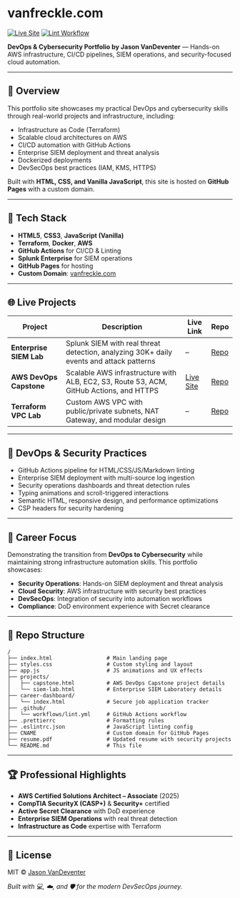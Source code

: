 # vanfreckle.com

[![Live Site](https://img.shields.io/website?url=https%3A%2F%2Fvanfreckle.com)](https://vanfreckle.com)
[![Lint Workflow](https://github.com/jasonvandeventer/jasonvandeventer.github.io/actions/workflows/lint.yml/badge.svg)](https://github.com/jasonvandeventer/jasonvandeventer.github.io/actions/workflows/lint.yml)

**DevOps & Cybersecurity Portfolio by Jason VanDeventer** — Hands-on AWS infrastructure, CI/CD pipelines, SIEM operations, and security-focused cloud automation.

---

## 🚀 Overview

This portfolio site showcases my practical DevOps and cybersecurity skills through real-world projects and infrastructure, including:

- Infrastructure as Code (Terraform)
- Scalable cloud architectures on AWS
- CI/CD automation with GitHub Actions
- Enterprise SIEM deployment and threat analysis
- Dockerized deployments
- DevSecOps best practices (IAM, KMS, HTTPS)

Built with **HTML, CSS, and Vanilla JavaScript**, this site is hosted on **GitHub Pages** with a custom domain.

---

## 🧰 Tech Stack

- **HTML5**, **CSS3**, **JavaScript (Vanilla)**
- **Terraform**, **Docker**, **AWS**
- **GitHub Actions** for CI/CD & Linting
- **Splunk Enterprise** for SIEM operations
- **GitHub Pages** for hosting
- **Custom Domain**: [vanfreckle.com](https://vanfreckle.com)

---

## 🌐 Live Projects

| Project                 | Description                                                                             | Live Link                                    | Repo                                                            |
| ----------------------- | --------------------------------------------------------------------------------------- | -------------------------------------------- | --------------------------------------------------------------- |
| **Enterprise SIEM Lab** | Splunk SIEM with real threat detection, analyzing 30K+ daily events and attack patterns | –                                            | [Repo](https://github.com/jasonvandeventer/enterprise-siem-lab) |
| **AWS DevOps Capstone** | Scalable AWS infrastructure with ALB, EC2, S3, Route 53, ACM, GitHub Actions, and HTTPS | [Live Site](https://capstone.vanfreckle.com) | [Repo](https://github.com/jasonvandeventer/terraform_capstone)  |
| **Terraform VPC Lab**   | Custom AWS VPC with public/private subnets, NAT Gateway, and modular design             | –                                            | [Repo](https://github.com/jasonvandeventer/terraform-vpc-lab)   |

---

## 🔧 DevOps & Security Practices

- GitHub Actions pipeline for HTML/CSS/JS/Markdown linting
- Enterprise SIEM deployment with multi-source log ingestion
- Security operations dashboards and threat detection rules
- Typing animations and scroll-triggered interactions
- Semantic HTML, responsive design, and performance optimizations
- CSP headers for security hardening

---

## 🎯 Career Focus

Demonstrating the transition from **DevOps to Cybersecurity** while maintaining strong infrastructure automation skills. This portfolio showcases:

- **Security Operations**: Hands-on SIEM deployment and threat analysis
- **Cloud Security**: AWS infrastructure with security best practices
- **DevSecOps**: Integration of security into automation workflows
- **Compliance**: DoD environment experience with Secret clearance

---

## 📁 Repo Structure

```text
/
├── index.html                 # Main landing page
├── styles.css                 # Custom styling and layout
├── app.js                     # JS animations and UX effects
├── projects/
│   ├── capstone.html          # AWS DevOps Capstone project details
│   └── siem-lab.html          # Enterprise SIEM Laboratory details
├── career-dashboard/
│   └── index.html             # Secure job application tracker
├── .github/
│   └── workflows/lint.yml     # GitHub Actions workflow
├── .prettierrc                # Formatting rules
├── .eslintrc.json             # JavaScript linting config
├── CNAME                      # Custom domain for GitHub Pages
├── resume.pdf                 # Updated resume with security projects
└── README.md                  # This file
```

---

## 🏆 Professional Highlights

- **AWS Certified Solutions Architect – Associate** (2025)
- **CompTIA SecurityX (CASP+)** & **Security+** certified
- **Active Secret Clearance** with DoD experience
- **Enterprise SIEM Operations** with real threat detection
- **Infrastructure as Code** expertise with Terraform

---

## 📄 License

MIT © [Jason VanDeventer](https://github.com/jasonvandeventer)

_Built with 💻, ☁️, and 🛡️ for the modern DevSecOps journey._
